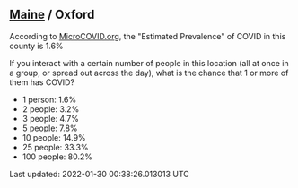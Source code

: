 
## [Maine](/united-states/maine) / Oxford

According to [MicroCOVID.org](http://microcovid.org),
the "Estimated Prevalence" of COVID in this county is 1.6%

If you interact with a certain number of people in this location
(all at once in a group, or spread out across the day), what is the chance that
1 or more of them has COVID?

- 1 person: 1.6%
- 2 people: 3.2%
- 3 people: 4.7%
- 5 people: 7.8%
- 10 people: 14.9%
- 25 people: 33.3%
- 100 people: 80.2%

Last updated: 2022-01-30 00:38:26.013013 UTC

